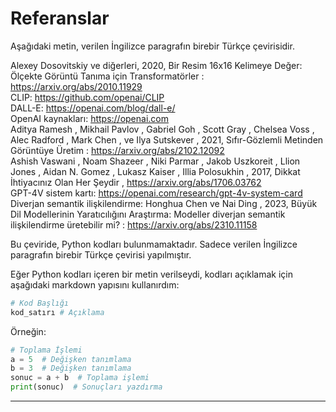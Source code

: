 # Referanslar

Aşağıdaki metin, verilen İngilizce paragrafın birebir Türkçe çevirisidir.

Alexey Dosovitskiy ve diğerleri, 2020, Bir Resim 16x16 Kelimeye Değer: Ölçekte Görüntü Tanıma için Transformatörler : https://arxiv.org/abs/2010.11929  
CLIP: https://github.com/openai/CLIP  
DALL-E: https://openai.com/blog/dall-e/  
OpenAI kaynakları: https://openai.com  
Aditya Ramesh , Mikhail Pavlov , Gabriel Goh , Scott Gray , Chelsea Voss , Alec Radford , Mark Chen , ve Ilya Sutskever , 2021, Sıfır-Gözlemli Metinden Görüntüye Üretim : https://arxiv.org/abs/2102.12092  
Ashish Vaswani , Noam Shazeer , Niki Parmar , Jakob Uszkoreit , Llion Jones , Aidan N. Gomez , Lukasz Kaiser , Illia Polosukhin , 2017, Dikkat İhtiyacınız Olan Her Şeydir , https://arxiv.org/abs/1706.03762  
GPT-4V sistem kartı: https://openai.com/research/gpt-4v-system-card  
Diverjan semantik ilişkilendirme: Honghua Chen ve Nai Ding , 2023, Büyük Dil Modellerinin Yaratıcılığını Araştırma: Modeller diverjan semantik ilişkilendirme üretebilir mi? : https://arxiv.org/abs/2310.11158

Bu çeviride, Python kodları bulunmamaktadır. Sadece verilen İngilizce paragrafın birebir Türkçe çevirisi yapılmıştır.

Eğer Python kodları içeren bir metin verilseydi, kodları açıklamak için aşağıdaki markdown yapısını kullanırdım:
```python
# Kod Başlığı
kod_satırı # Açıklama
```
Örneğin:
```python
# Toplama İşlemi
a = 5  # Değişken tanımlama
b = 3  # Değişken tanımlama
sonuc = a + b  # Toplama işlemi
print(sonuc)  # Sonuçları yazdırma
```

---


